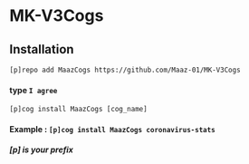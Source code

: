 <h1>MK-V3Cogs</h1>
<h2>Installation</h2>
<code>[p]repo add MaazCogs https://github.com/Maaz-01/MK-V3Cogs</code>
<h4>type <code>I agree</code></h4>
<code>[p]cog install MaazCogs [cog_name]</code> 
<h4>Example : <code>[p]cog install MaazCogs coronavirus-stats</code></h4>
<h5>[p] is your prefix</h5>